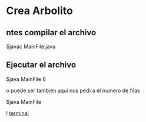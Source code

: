 # Crea Arbolito
	
## ntes compilar el archivo

  $javac MainFile.java 
  
## Ejecutar el archivo

  $java MainFile 6
 
o puede ser tambien aqui nos pedira el numero de filas 

  $java MainFile
  
  
! [terminal](.shell.png)
  
